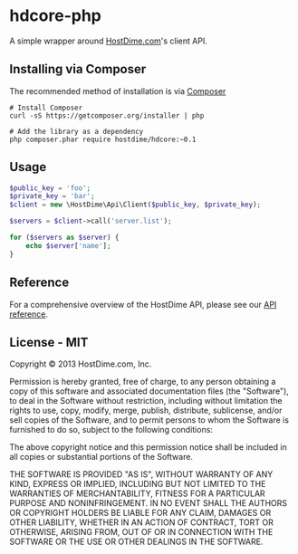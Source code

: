 # hdcore-php

A simple wrapper around [HostDime.com](http://www.hostdime.com/)'s client API.

## Installing via Composer

The recommended method of installation is via [Composer](http://getcomposer.org)

    # Install Composer
    curl -sS https://getcomposer.org/installer | php

    # Add the library as a dependency
    php composer.phar require hostdime/hdcore:~0.1

## Usage

~~~php
$public_key = 'foo';
$private_key = 'bar';
$client = new \HostDime\Api\Client($public_key, $private_key);

$servers = $client->call('server.list');

for ($servers as $server) {
    echo $server['name'];
}
~~~

## Reference

For a comprehensive overview of the HostDime API, please see our [API reference](https://api.hostdime.com/docs/).

## License - MIT

Copyright © 2013 HostDime.com, Inc.

Permission is hereby granted, free of charge, to any person obtaining
a copy of this software and associated documentation files (the
"Software"), to deal in the Software without restriction, including
without limitation the rights to use, copy, modify, merge, publish,
distribute, sublicense, and/or sell copies of the Software, and to
permit persons to whom the Software is furnished to do so, subject to
the following conditions:

The above copyright notice and this permission notice shall be
included in all copies or substantial portions of the Software.

THE SOFTWARE IS PROVIDED "AS IS", WITHOUT WARRANTY OF ANY KIND,
EXPRESS OR IMPLIED, INCLUDING BUT NOT LIMITED TO THE WARRANTIES OF
MERCHANTABILITY, FITNESS FOR A PARTICULAR PURPOSE AND
NONINFRINGEMENT. IN NO EVENT SHALL THE AUTHORS OR COPYRIGHT HOLDERS BE
LIABLE FOR ANY CLAIM, DAMAGES OR OTHER LIABILITY, WHETHER IN AN ACTION
OF CONTRACT, TORT OR OTHERWISE, ARISING FROM, OUT OF OR IN CONNECTION
WITH THE SOFTWARE OR THE USE OR OTHER DEALINGS IN THE SOFTWARE.